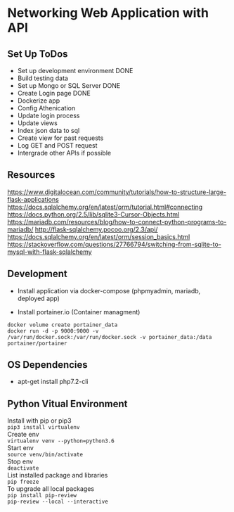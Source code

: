 # Networking Web Application with API

## Set Up ToDos

- Set up development environment DONE
- Build testing data
- Set up Mongo or SQL Server DONE
- Create Login page DONE
- Dockerize app
- Config Athenication
- Update login process
- Update views
- Index json data to sql
- Create view for past requests
- Log GET and POST request
- Intergrade other APIs if possible

## Resources

https://www.digitalocean.com/community/tutorials/how-to-structure-large-flask-applications
https://docs.sqlalchemy.org/en/latest/orm/tutorial.html#connecting
https://docs.python.org/2.5/lib/sqlite3-Cursor-Objects.html
https://mariadb.com/resources/blog/how-to-connect-python-programs-to-mariadb/
http://flask-sqlalchemy.pocoo.org/2.3/api/
https://docs.sqlalchemy.org/en/latest/orm/session_basics.html
https://stackoverflow.com/questions/27766794/switching-from-sqlite-to-mysql-with-flask-sqlalchemy

## Development

- Install application via docker-compose (phpmyadmin, mariadb, deployed app)

- Install portainer.io (Container managment)

`docker volume create portainer_data`  
`docker run -d -p 9000:9000 -v /var/run/docker.sock:/var/run/docker.sock -v portainer_data:/data portainer/portainer`  

## OS Dependencies

- apt-get install php7.2-cli

## Python Vitual Environment

Install with pip or pip3  
`pip3 install virtualenv`  
Create env  
`virtualenv venv --python=python3.6`  
Start env  
`source venv/bin/activate`  
Stop env  
`deactivate`  
List installed package and libraries  
`pip freeze`  
To upgrade all local packages  
`pip install pip-review`  
`pip-review --local --interactive`  
